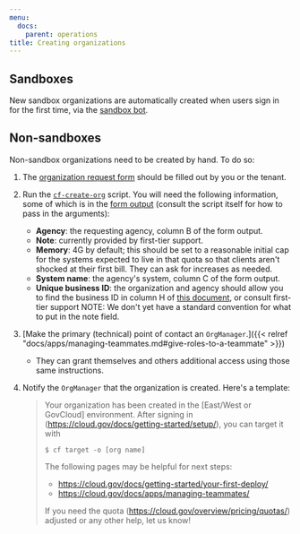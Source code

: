 ```yaml
---
menu:
  docs:
    parent: operations
title: Creating organizations
---
```


## Sandboxes

New sandbox organizations are automatically created when users sign in for the first time, via the [sandbox bot](https://github.com/18F/cg-sandbox-bot).

## Non-sandboxes

Non-sandbox organizations need to be created by hand. To do so:

1. The [organization request form](https://docs.google.com/a/gsa.gov/forms/d/e/1FAIpQLSd4HmcGfJW3EBnpewTFDD-urRFPp1LN0DcwNB_FxZgUn8ho9g/viewform?c=0&w=1) should be filled out by you or the tenant.
1. Run the [`cf-create-org`](https://github.com/18F/cg-scripts/blob/master/cf-create-org.sh) script. You will need the following information, some of which is in the [form output](https://docs.google.com/spreadsheets/d/1Bdzl9n2E1MXWV4elXvZ-nYuZmmEj4PEU-u5aZlNGZF4/edit#gid=131031416) (consult the script itself for how to pass in the arguments):
   * **Agency**: the requesting agency, column B of the form output.
   * **Note**: currently provided by first-tier support.
   * **Memory**: 4G by default; this should be set to a reasonable initial cap for the systems expected to live in that quota so that clients aren't shocked at their first bill. They can ask for increases as needed.
   * **System name**: the agency's system, column C of the form output.
   * **Unique business ID**: the organization and agency should allow you to find the business ID in column H of [this document](https://docs.google.com/spreadsheets/d/1v4QfXGaJVy9-CZ0n6cFLHGGs_5TL1l8uCh6ZyNYjMDk/edit#gid=0), or consult first-tier support
NOTE: We don't yet have a standard convention for what to put in the note field.
1. [Make the primary (technical) point of contact an `OrgManager`.]({{< relref "docs/apps/managing-teammates.md#give-roles-to-a-teammate" >}})
    * They can grant themselves and others additional access using those same instructions.
1. Notify the `OrgManager` that the organization is created. Here's a template:

    > Your organization has been created in the [East/West or GovCloud] environment. After signing in (https://cloud.gov/docs/getting-started/setup/), you can target it with
    >
    >     $ cf target -o [org name]
    >
    > The following pages may be helpful for next steps:
    >
    > * https://cloud.gov/docs/getting-started/your-first-deploy/
    > * https://cloud.gov/docs/apps/managing-teammates/
    >
    > If you need the quota (https://cloud.gov/overview/pricing/quotas/) adjusted or any other help, let us know!
